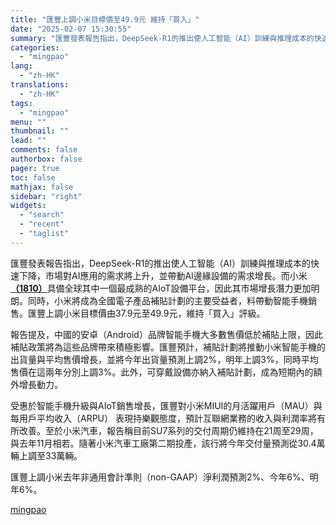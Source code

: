 ```yaml
---
title: "匯豐上調小米目標價至49.9元 維持「買入」"
date: "2025-02-07 15:30:55"
summary: "匯豐發表報告指出，DeepSeek-R1的推出使人工智能（AI）訓練與推理成本的快速下降，市場對A..."
categories:
  - "mingpao"
lang:
  - "zh-HK"
translations:
  - "zh-HK"
tags:
  - "mingpao"
menu: ""
thumbnail: ""
lead: ""
comments: false
authorbox: false
pager: true
toc: false
mathjax: false
sidebar: "right"
widgets:
  - "search"
  - "recent"
  - "taglist"
---
```


匯豐發表報告指出，DeepSeek-R1的推出使人工智能（AI）訓練與推理成本的快速下降，市場對AI應用的需求將上升，並帶動AI邊緣設備的需求增長。而小米[**（1810）**](stock1.php?code=1810)具備全球其中一個最成熟的AIoT設備平台，因此其市場增長潛力更加明朗。同時，小米將成為全國電子產品補貼計劃的主要受益者，料帶動智能手機銷售。匯豐上調小米目標價由37.9元至49.9元，維持「買入」評級。


報告提及，中國的安卓（Android）品牌智能手機大多數售價低於補貼上限，因此補貼政策將為這些品牌帶來積極影響。匯豐預計，補貼計劃將推動小米智能手機的出貨量與平均售價增長，並將今年出貨量預測上調2%，明年上調3%，同時平均售價在這兩年分別上調3%。此外，可穿戴設備亦納入補貼計劃，成為短期內的額外增長動力。

受惠於智能手機升級與AIoT銷售增長，匯豐對小米MIUI的月活躍用戶（MAU）與每用戶平均收入（ARPU） 表現持樂觀態度，預計互聯網業務的收入與利潤率將有所改善。至於小米汽車，報告稱目前SU7系列的交付周期仍維持在21周至29周，與去年11月相若。隨著小米汽車工廠第二期投產，該行將今年交付量預測從30.4萬輛上調至33萬輛。

匯豐上調小米去年非通用會計準則（non-GAAP）淨利潤預測2%、今年6%、明年6%。

[mingpao](https://finance.mingpao.com/fin/instantf/20250207/1738912310548/%e5%8c%af%e8%b1%90%e4%b8%8a%e8%aa%bf%e5%b0%8f%e7%b1%b3%e7%9b%ae%e6%a8%99%e5%83%b9%e8%87%b349-9%e5%85%83-%e7%b6%ad%e6%8c%81%e3%80%8c%e8%b2%b7%e5%85%a5%e3%80%8d)
